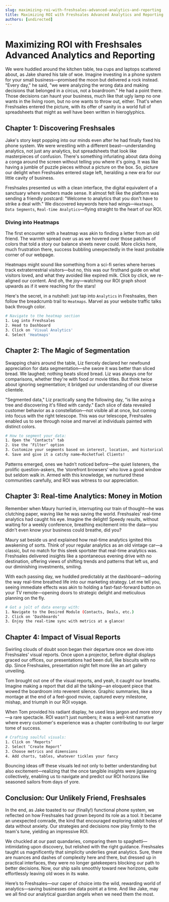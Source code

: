 ```yaml
---
slug: maximizing-roi-with-freshsales-advanced-analytics-and-reporting
title: Maximizing ROI with Freshsales Advanced Analytics and Reporting
authors: [undirected]
---
```



# Maximizing ROI with Freshsales Advanced Analytics and Reporting

We were huddled around the kitchen table, tea cups and laptops scattered about, as Jake shared his tale of woe. Imagine investing in a phone system for your small business—promised the moon but delivered a rock instead. "Every day," he said, "we were analyzing the wrong data and making decisions that belonged in a circus, not a boardroom." He had a point there. Those decisions can haunt your business, much like that ugly lamp no one wants in the living room, but no one wants to throw out, either. That's when Freshsales entered the picture, with its offer of sanity in a world full of spreadsheets that might as well have been written in hieroglyphics.

## Chapter 1: Discovering Freshsales

Jake's story kept popping into our minds even after he had finally fixed his phone system. We were wrestling with a different beast—understanding analytics, not just any analytics, but spreadsheets that look like masterpieces of confusion. There's something infuriating about data doing a conga around the screen without telling you where it's going. It was like having a jumble of puzzle pieces without a picture on the box. So, picture our delight when Freshsales entered stage left, heralding a new era for our little cavity of business.

Freshsales presented us with a clean interface, the digital equivalent of a sanctuary where numbers made sense. It almost felt like the platform was sending a friendly postcard: "Welcome to analytics that you don't have to strike a deal with." We discovered keywords here had wings—`Heatmaps`, `Data Segments`, `Real-time Analytics`—flying straight to the heart of our ROI.

### Diving into Heatmaps

The first encounter with a heatmap was akin to finding a letter from an old friend. The warmth spread over us as we hovered over those patches of colors that told a story our balance sheets never could. More clicks here, much frustration there, success bubbling unexpectedly in the least probable corner of our webpage.

Heatmaps might sound like something from a sci-fi series where heroes track extraterrestrial visitors—but no, this was our firsthand guide on what visitors loved, and what they avoided like expired milk. Click by click, we re-aligned our content. And oh, the joy—watching our ROI graph shoot upwards as if it were reaching for the stars!

Here's the secret, in a nutshell: just tap into `Analytics` in Freshsales, then follow the breadcrumb trail to `Heatmaps`. Marvel as your website traffic talks back through color.

```bash
# Navigate to the heatmap section
1. Log into Freshsales
2. Head to Dashboard
3. Click on 'Visual Analytics'
4. Select 'Heatmaps'
```

## Chapter 2: The Magic of Segmentation

Swapping chairs around the table, Liz fiercely declared her newfound appreciation for data segmentation—she swore it was better than sliced bread. We laughed; nothing beats sliced bread. Liz was always one for comparisons, whether they're with food or movie titles. But think twice about ignoring segmentation; it bridged our understanding of our diverse clientele.

"Segmented data," Liz practically sang the following day, "is like axing a tree and discovering it's filled with candy." Each slice of data revealed customer behavior as a constellation—not visible all at once, but coming into focus with the right telescope. This was our telescope, Freshsales enabled us to see through noise and marvel at individuals painted with distinct colors.

```bash
# How to segment your data:
1. Open the ‘Contacts’ tab
2. Use the ‘Filter’ option
3. Customize your segments based on interest, location, and historical behavior
4. Save and give it a catchy name—Rocketfuel Clients!
```

Patterns emerged, ones we hadn’t noticed before—the quiet listeners, the prolific question-askers, the ‘storefront browsers’ who love a good window but seldom walk in. Armed with this knowledge, we nurtured these communities carefully, and ROI was witness to our appreciation.

## Chapter 3: Real-time Analytics: Money in Motion

Remember when Maury hurried in, interrupting our train of thought—he was clutching paper, waving like he was saving the world. Freshsales’ real-time analytics had caught his eye. Imagine the delight! Speedy results, without waiting for a weekly conference, breathing excitement into the data—you didn't even know your business could breathe, did you?

Maury sat beside us and explained how real-time analytics ignited this awakening of sorts. Think of your regular analytics as an old vintage car—a classic, but no match for this sleek sportster that real-time analytics was. Freshsales delivered insights like a spontaneous evening drive with no destination, offering views of shifting trends and patterns that left us, and our diminishing investments, smiling.

With each passing day, we huddled predictably at the dashboard—adoring the way real-time breathed life into our marketing strategy. Let me tell you, seeing immediate effects was akin to holding a fast-fast-forward button on your TV remote—opening doors to strategic delight and meticulous planning on the fly.

```bash
# Got a jolt of data energy with:
1. Navigate to the Desired Module (Contacts, Deals, etc.)
2. Click on ‘Dashboards’
3. Enjoy the real-time sync with metrics at a glance!
```

## Chapter 4: Impact of Visual Reports

Swirling clouds of doubt soon began their departure once we dove into Freshsales’ visual reports. Once upon a projector, before digital displays graced our offices, our presentations had been dull, like biscuits with no dip. Since Freshsales, presentation night felt more like an art gallery unveiling.

Tom brought out one of the visual reports, and yeah, it caught our breaths. Imagine making a report that did all the talking—an eloquent piece that wowed the boardroom into reverent silence. Graphic summaries, like a montage at the end of a feel-good movie, captured every milestone, mishap, and triumph in our ROI voyage.

When Tom provided his radiant display, he used less jargon and more story—a rare spectacle. ROI wasn't just numbers; it was a well-knit narrative where every customer's experience was a chapter contributing to our larger tome of success.

```bash
# Crafting soulful visuals:
1. Click on ‘Reports’
2. Select ‘Create Report’
3. Choose metrics and dimensions
4. Add charts, tables, whatever tickles your fancy
```

Bouncing ideas off these visuals led not only to better understanding but also excitement—realizing that the once tangible insights were jigsawing collectively, enabling us to navigate and predict our ROI horizons like seasoned sailors from days of yore.

## Conclusion: Our Unlikely Friend, Freshsales

In the end, as Jake toasted to our (finally!) functional phone system, we reflected on how Freshsales had grown beyond its role as a tool. It became an unexpected comrade, the kind that encouraged exploring rabbit holes of data without anxiety. Our strategies and decisions now play firmly to the team's tune, yielding an impressive ROI.

We chuckled at our past quandaries, comparing them to spaghetti—intimidating upon discovery, but relished with the right guidance. Freshsales taught us magnificently that simplicity underlies great analytics. Sure, there are nuances and dashes of complexity here and there, but dressed up in practical interfaces, they were no longer gatekeepers blocking our path to better decisions. Now, our ship sails smoothly toward new horizons, quite effortlessly leaving old woes in its wake.

Here’s to Freshsales—our caper of choice into the wild, rewarding world of analytics—saving businesses one data point at a time. And like Jake, may we all find our analytical guardian angels when we need them the most.